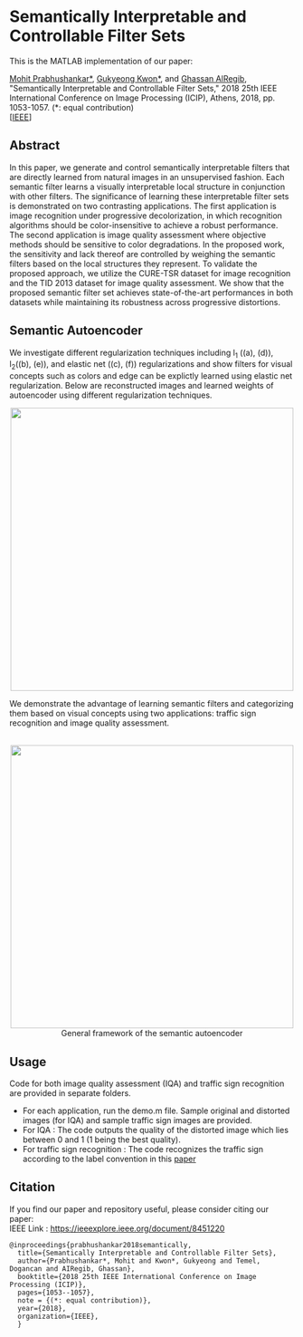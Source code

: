 # Semantically Interpretable and Controllable Filter Sets
This is the MATLAB implementation of our paper:

[Mohit Prabhushankar*](https://www.linkedin.com/in/mohitps/), [Gukyeong Kwon*](https://www.linkedin.com/in/gukyeong-kwon/), and [Ghassan AlRegib](https://ghassanalregib.com), "Semantically Interpretable and Controllable Filter Sets," 2018 25th IEEE International Conference on Image Processing (ICIP), Athens, 2018, pp. 1053-1057. (*: equal contribution)\
[[IEEE](https://ieeexplore.ieee.org/document/8451220)]

## Abstract
In this paper, we generate and control semantically interpretable filters that are directly learned from natural images in an unsupervised fashion. Each semantic filter learns a visually interpretable local structure in conjunction with other filters. The significance of learning these interpretable filter sets is demonstrated on two contrasting applications. The first application is image recognition under progressive decolorization, in which recognition algorithms should be color-insensitive to achieve a robust performance. The second application is image quality assessment where objective methods should be sensitive to color degradations. In the proposed work, the sensitivity and lack thereof are controlled by weighing the semantic filters based on the local structures they represent. To validate the proposed approach, we utilize the CURE-TSR dataset for image recognition and the TID 2013 dataset for image quality assessment. We show that the proposed semantic filter set achieves state-of-the-art performances in both datasets while maintaining its robustness across progressive distortions. 

## Semantic Autoencoder
We investigate different regularization techniques including l<sub>1</sub> ((a), (d)), l<sub>2</sub>((b), (e)), and elastic net ((c), (f)) regularizations and show filters for visual concepts such as colors and edge can be explictly learned using elastic net regularization. Below are reconstructed images and learned weights of autoencoder using different regularization techniques.

<p align="center">
<img src="./figs/reconstruction.png", width="500">
</p>
We demonstrate the advantage of learning semantic filters and categorizing them based on visual concepts using two applications: traffic sign recognition and image quality assessment.
<p align="center">
<br>
<img src="./figs/testing_v5.png", width="500">
<br>
General framework of the semantic autoencoder
</p> 

## Usage 
Code for both image quality assessment (IQA) and traffic sign recognition are provided in separate folders.
- For each application, run the demo.m file. Sample original and distorted images (for IQA) and sample traffic sign images are provided.  
- For IQA : The code outputs the quality of the distorted image which lies between 0 and 1 (1 being the best quality).  
- For traffic sign recognition : The code recognizes the traffic sign according to the label convention in this [paper](https://arxiv.org/abs/1712.02463)  

## Citation
If you find our paper and repository useful, please consider citing our paper:  
IEEE Link : https://ieeexplore.ieee.org/document/8451220  
```
@inproceedings{prabhushankar2018semantically,
  title={Semantically Interpretable and Controllable Filter Sets},
  author={Prabhushankar*, Mohit and Kwon*, Gukyeong and Temel, Dogancan and AIRegib, Ghassan},
  booktitle={2018 25th IEEE International Conference on Image Processing (ICIP)},
  pages={1053--1057},
  note = {(*: equal contribution)},
  year={2018},
  organization={IEEE},
  }

```
